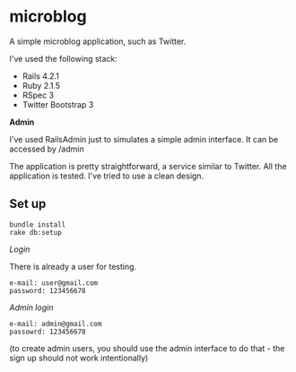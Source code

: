 # microblog

A simple microblog application, such as Twitter.

I've used the following stack:
- Rails 4.2.1
- Ruby 2.1.5
- RSpec 3
- Twitter Bootstrap 3

**Admin**

I've used RailsAdmin just to simulates a simple admin interface. It can be accessed by /admin

The application is pretty straightforward, a service similar to Twitter.
All the application is tested. I've tried to use a clean design.


## Set up

```
bundle install
rake db:setup
```

*Login*

There is already a user for testing.

```
e-mail: user@gmail.com
password: 123456678
```

*Admin login*

```
e-mail: admin@gmail.com
passowrd: 123456678
```

(to create admin users, you should use the admin interface to do that - the sign up should not work intentionally)
